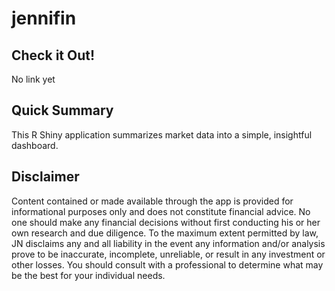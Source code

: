 # jennifin

## Check it Out!

No link yet


## Quick Summary

This R Shiny application summarizes market data into a simple, insightful dashboard. 


## Disclaimer
Content contained or made available through the app is provided for informational purposes only and does not constitute financial advice. No one should make any financial decisions without first conducting his or her own research and due diligence. To the maximum extent permitted by law, JN disclaims any and all liability in the event any information and/or analysis prove to be inaccurate, incomplete, unreliable, or result in any investment or other losses. You should consult with a professional to determine what may be the best for your individual needs.

